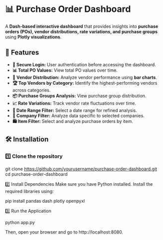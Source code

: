 # 📊 Purchase Order Dashboard

A **Dash-based interactive dashboard** that provides insights into **purchase orders (POs), vendor distributions, rate variations, and purchase groups** using **Plotly visualizations**.

## 🚀 Features
- **🔐 Secure Login:** User authentication before accessing the dashboard.
- **📊 Total PO Values:** View total PO values over time.
- **🛒 Vendor Distribution:** Analyze vendor performance using **bar charts**.
- **🏆 Top Vendors by Category:** Identify the highest-performing vendors across categories.
- **📦 Purchase Groups Analysis:** View purchase group distribution.
- **📈 Rate Variations:** Track vendor rate fluctuations over time.
- **📅 Date Range Filter:** Select a date range for refined analysis.
- **🏢 Company Filter:** Analyze data specific to selected companies.
- **🛍️ Item Filter:** Select and analyze purchase orders by item.

## 🛠️ Installation

### 1️⃣ Clone the repository

git clone https://github.com/yourusername/purchase-order-dashboard.git
cd purchase-order-dashboard

2️⃣ Install Dependencies
Make sure you have Python installed. Install the required libraries using:

pip install pandas dash plotly openpyxl

3️⃣ Run the Application

python app.py

Then, open your browser and go to http://localhost:8080.
